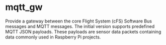 # mqtt_gw
Provide a gateway between the core Flight System (cFS) Software Bus messages and MQTT messages. The initial version supports predefined MQTT JSON payloads. These payloads are sensor data packets containing data commonly used in Raspberry Pi projects.
